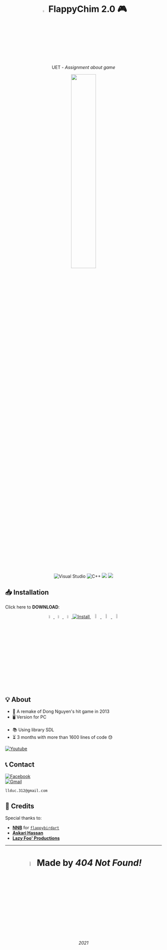 <h1 align="center">
    <img width="4%" src="https://user-images.githubusercontent.com/71594219/118890082-460cb380-b928-11eb-8124-40dca15c13c0.png">
    FlappyChim 2.0 🎮
</h1>
<p align="center">UET - <i>Assignment about game</i></p>
<p align="center"><a href="https://github.com/20021515/FlappyChim-2.0"><img width="40%" src="https://user-images.githubusercontent.com/71594219/118405179-bbfee980-b6a0-11eb-91fc-4ae693335381.png"></a></p>
<br>
<p align="center">
    <img alt="Visual Studio" src="https://img.shields.io/badge/Visual_Studio-5C2D91?style=for-the-badge&logo=visual%20studio&logoColor=white">
    <img alt="C++" src="https://img.shields.io/badge/C%2B%2B-00599C?style=for-the-badge&logo=c%2B%2B&logoColor=white">
    <img src="https://img.shields.io/github/contributors/20021515/FlappyChim-2.0?style=for-the-badge">
    <img src="https://img.shields.io/github/issues/20021515/FlappyChim-2.0?style=for-the-badge">
</p>

## 📥 Installation
Click here to <b>DOWNLOAD</b>:

<p align="center">
    <a href="https://github.com/20021515/FlappyChim-2.0/releases">
        <img width="5%" src="https://user-images.githubusercontent.com/71594219/118887855-2031df80-b925-11eb-8b92-dff2d8b2b6c0.png">
        <img width="5%" src="https://user-images.githubusercontent.com/71594219/118887845-1dcf8580-b925-11eb-9c9d-66215da5eed5.png">
        <img width="5%" src="https://user-images.githubusercontent.com/71594219/118887832-1b6d2b80-b925-11eb-909c-0b76596364a0.png">
        <img alt="Install" src="https://img.shields.io/github/downloads/20021515/FlappyChim-2.0/total?color=%23FFFF66&style=for-the-badge">
        <img width="6%" src="https://user-images.githubusercontent.com/71594219/118887912-3344af80-b925-11eb-9015-1ac67936530c.png">
        <img width="6%" src="https://user-images.githubusercontent.com/71594219/118887918-350e7300-b925-11eb-8faf-57225cf61811.png">
        <img width="6%" src="https://user-images.githubusercontent.com/71594219/118887925-3770cd00-b925-11eb-8643-0a634fa5c80e.png">
    </a>
</p>

## 💡 About
- 🔧 A remake of Dong Nguyen's hit game in 2013
- 🖥️ Version for PC 
<br><br>
- 📚 Using library SDL
- ⏳ 3 months with more than 1600 lines of code 😓

[![Youtube](https://img.shields.io/badge/YouTube-FF0000?style=for-the-badge&logo=youtube&logoColor=white)](https://youtu.be/V_M6CTTD_kg)
## 📞 Contact
[![Facebook](https://img.shields.io/badge/Facebook-1877F2?style=for-the-badge&logo=facebook&logoColor=white)](https://www.facebook.com/ldukk1430)
<br><a href = "mailto: llduc.312@gmail.com"><img alt="Gmail" src="https://img.shields.io/badge/Gmail-D14836?style=for-the-badge&logo=gmail&logoColor=white"></a>

```
llduc.312@gmail.com
```

## 💌 Credits
Special thanks to:
- [**NNB**](https://github.com/NNBnh) for [`flappybirdart`](https://github.com/NNBnh/flappybirdart)
- [**Askari Hassan**](https://www.youtube.com/channel/UC2Ab_b49frkmgFJajOvtkpw/featured)
- [**Lazy Foo' Productions**](https://lazyfoo.net/tutorials/SDL)

---
<h1 align="center">
        <img width="6%" src="https://user-images.githubusercontent.com/71594219/118922831-dcf76100-b964-11eb-8348-ee702ddf7064.png">
        Made by <i>404 Not Found!</i>
</h1>
<p align="center"><i>2021</i></p>
